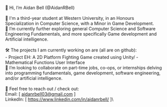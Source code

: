 👋 Hi, I’m Aidan Bell (@AidanRBell)\
\
📕 I'm a third-year student at Western University, in an Honours Specialization in Computer Science, with a Minor in Game Development.\
📝 I’m currently further exploring general Computer Science and Software Engineering Fundamentals, and more specifically Game development and Artificial intelligence.\
\
🛠 The projects I am currently working on are (all are on github):\
    - Project EH: A 2D Platform Fighting Game created using Unity/
    - Mathematical Functions User Interface
\
👥 I’m looking to collaborate on part-time jobs, co-ops, or internships delving into programming fundamentals, game development, software engineering, and/or artificial intelligence.\
\
💬 Feel free to reach out / check out:\
    Email: [ aidanrbell03@gmail.com ]\
    LinkedIn: [ https://www.linkedin.com/in/aidanrbell/ ]\
